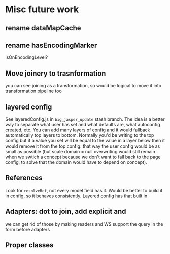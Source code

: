 # Misc future work

## rename dataMapCache
## rename hasEncodingMarker
isOnEncodingLevel?

## Move joinery to trasnformation
you can see joining as a transformation, so would be logical to move it into transformation pipeline too

## layered config
See layeredConfig.js in `big_jasper_update` stash branch. The idea is a better way to separate what user has set and what defaults are, what autoconfig created, etc. You can add many layers of config and it would fallback automatically top layers to bottom. Normally you'd be writing to the top config
but if a value you set will be equal to the value in a layer below then it would remove it from the top config: that way the user config would be as small as possible (but scale domain = null overwriting would still remain when we swtich a concept because we don't want to fall back to the page config, to solve that the domain would have to depend on concept).

## References
Look for `resolveRef`, not every model field has it. Would be better to build it in config, so it behaves consistently. Layered config has that built in

## Adapters: dot to join, add explicit and
we can get rid of those by making readers and WS support the query in the form before adapters


## Proper classes